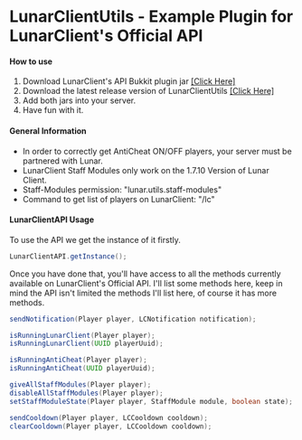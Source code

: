 # LunarClientUtils - Example Plugin for LunarClient's Official API

#### How to use
 1. Download LunarClient's API Bukkit plugin jar [[Click Here]](https://maven.moonsworth.com/repository/lunarclient-public/com/lunarclient/bukkitapi/1.0-SNAPSHOT/bukkitapi-1.0-20200729.212152-7.jar) 
 2. Download the latest release version of LunarClientUtils [[Click Here]](https://github.com/FrozedClubDevelopment/LunarClientUtils/releases/download/v1.0/LunarClientUtils-1.0-SNAPSHOT.jar)
 3. Add both jars into your server.
 4. Have fun with it.
 
#### General Information
 * In order to correctly get AntiCheat ON/OFF players, your server must be partnered with Lunar.
 * LunarClient Staff Modules only work on the 1.7.10 Version of Lunar Client.
 * Staff-Modules permission: "lunar.utils.staff-modules"
 * Command to get list of players on LunarClient: "/lc"

#### LunarClientAPI Usage
To use the API we get the instance of it firstly.

```java
LunarClientAPI.getInstance();
```

Once you have done that, you'll have access to all the methods currently available on LunarClient's Official API.
I'll list some methods here, keep in mind the API isn't limited the methods I'll list here, of course it has more methods.

```java
sendNotification(Player player, LCNotification notification);

isRunningLunarClient(Player player);
isRunningLunarClient(UUID playerUuid);

isRunningAntiCheat(Player player);
isRunningAntiCheat(UUID playerUuid);

giveAllStaffModules(Player player);
disableAllStaffModules(Player player);
setStaffModuleState(Player player, StaffModule module, boolean state);

sendCooldown(Player player, LCCooldown cooldown);
clearCooldown(Player player, LCCooldown cooldown);
```
